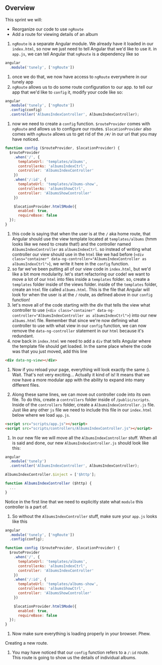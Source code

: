 ## Overview

This sprint we will:
* Reorganize our code to use `ngRoute`
* Add a route for viewing details of an album

1. `ngRoute` is a separate Angular module. We already have it loaded in our `index.html`, so now we just need to tell Angular that we'd like to use it. in `app.js`, we can tell Angular that `ngRoute` is a dependency like so
```js
angular
  .module('tunely', ['ngRoute'])
```
1. once we do that, we now have access to `ngRoute` everywhere in our tunely app
1. `ngRoute` allows us to do some route configuration to our app. to tell our app that we'd like to `config` it, modify your code like so:
```js
angular
  .module('tunely', ['ngRoute'])
  .config(config)
  .controller('AlbumsIndexController', AlbumsIndexController);
```
1. now we need to create a `config` function. `$routeProvider` comes with `ngRoute` and allows us to configure our routes. `$locationProvider` also comes with `ngRoute` allows us to get rid of the `/#/` in our url that you may have noticed.
```js
function config ($routeProvider, $locationProvider) {
  $routeProvider
    .when('/', {
      templateUrl: 'templates/albums',
      controllerAs: 'albumsIndexCtrl',
      controller: 'AlbumsIndexController'
    })
    .when('/:id', {
      templateUrl: 'templates/albums-show',
      controllerAs: 'albumsShowCtrl',
      controller: 'AlbumsShowController'
    })

    $locationProvider.html5Mode({
      enabled: true,
      requireBase: false
  });
}
```
1. this code is saying that when the user is at the `/` aka home route, that Angular should use the view template located at `templates/albums` (hmm looks like we need to create that!) and the controller named `AlbumsIndexController` as `albumsIndexCtrl`. so instead of writing what controller our view should use in the `html` like we had before (`<div class="container" data-ng-controller="AlbumsIndexController as albumsIndexCtrl">`), we write it here in the `config` function.
1. so far we've been putting all of our view code in `index.html`, but we'd like a bit more modularity. let's start refactoring our code! we want to move a lot of our `html` into files inside a `templates` folder. so, create a `templates` folder inside of the views folder. inside of the `templates` folder, create an `html` file called `albums.html`. This is the file that Angular will look for when the user is at the `/` route, as defined above in our `config` function!
1. let's move all of the code starting with the div that tells the view what controller to use (`<div class="container" data-ng-controller="AlbumsIndexController as albumsIndexCtrl">`) into our new `albums.html` file. Remember that since we're now defining what controller to use with what view in our `config` function, we can now remove the `data-ng-controller` statement in our `html` because it's redundant.
1. now back in `index.html` we need to add a `div` that tells Angular where the template file should get loaded. In the same place where the code was that you just moved, add this line
```html
<div data-ng-view></div>
```
1. Now if you reload your page, everything will look exactly the same :). Wait. That's not very exciting... Actually it kind of is! It means that we now have a more modular app with the ability to expand into many different files.



1. Along these same lines, we can move out controller code into its own file. To do this, create a `controllers` folder inside of `/public/scripts`. Inside of the `controllers` folder, create a `AlbumsIndexController.js` file. Just like any other `js` file we need to include this file in our `index.html` below where we load `app.js`.
```html
<script src="scripts/app.js"></script>
<script src="scripts/controllers/AlbumsIndexController.js"></script>
```
1. In our new file we will move all the `AlbumsIndexController` stuff. When all is said and done, our new `AlbumsIndexController.js` should look like this:
```js
angular
  .module('tunely')
  .controller('AlbumsIndexController', AlbumsIndexController);

AlbumsIndexController.$inject = ['$http'];

function AlbumsIndexController ($http) {
  ...
}
```
Notice in the first line that we need to explicitly state what `module` this controller is a part of.
1. So without the `AlbumsIndexController` stuff, make sure your `app.js` looks like this
```js
angular
  .module('tunely', ['ngRoute'])
  .config(config);

function config ($routeProvider, $locationProvider) {
  $routeProvider
    .when('/', {
      templateUrl: 'templates/albums',
      controllerAs: 'albumsIndexCtrl',
      controller: 'AlbumsIndexController'
    })
    .when('/:id', {
      templateUrl: 'templates/albums-show',
      controllerAs: 'albumsShowCtrl',
      controller: 'AlbumsShowController'
    })

    $locationProvider.html5Mode({
      enabled: true,
      requireBase: false
  });
}
```
1. Now make sure everything is loading properly in your browser. Phew.



Creating a new route.
1. You may have noticed that our `config` function refers to a `/:id` route. This route is going to show us the details of individual albums.
